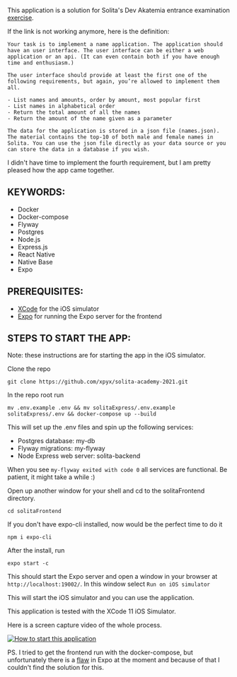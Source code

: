 This application is a solution for Solita's Dev Akatemia entrance examination [exercise](https://github.com/solita/dev-academy-2021).

If the link is not working anymore, here is the definition:

    Your task is to implement a name application. The application should have an user interface. The user interface can be either a web application or an api. (It can even contain both if you have enough time and enthusiasm.)

    The user interface should provide at least the first one of the following requirements, but again, you’re allowed to implement them all.

    - List names and amounts, order by amount, most popular first
    - List names in alphabetical order
    - Return the total amount of all the names
    - Return the amount of the name given as a parameter
    
    The data for the application is stored in a json file (names.json). The material contains the top-10 of both male and female names in Solita. You can use the json file directly as your data source or you can store the data in a database if you wish.

I didn't have time to implement the fourth requirement, but I am pretty pleased how the app came together.

## KEYWORDS:

- Docker
- Docker-compose
- Flyway
- Postgres
- Node.js
- Express.js
- React Native
- Native Base
- Expo

## PREREQUISITES:

- [XCode](https://developer.apple.com/xcode/) for the iOS simulator
- [Expo](https://github.com/expo/expo-cli) for running the Expo server for the frontend

## STEPS TO START THE APP:

Note: these instructions are for starting the app in the iOS simulator.

Clone the repo

    git clone https://github.com/xpyx/solita-academy-2021.git

In the repo root run 

    mv .env.example .env && mv solitaExpress/.env.example solitaExpress/.env && docker-compose up --build

This will set up the .env files and spin up the following services:

- Postgres database: my-db
- Flyway migrations: my-flyway
- Node Express web server: solita-backend

When you see `my-flyway exited with code 0` all services are functional. Be patient, it might take a while :)

Open up another window for your shell and cd to the solitaFrontend directory.

    cd solitaFrontend
    
If you don't have expo-cli installed, now would be the perfect time to do it

    npm i expo-cli

After the install, run
    
    expo start -c

This should start the Expo server and open a window in your browser at `http://localhost:19002/`. In this window select `Run on iOS simulator`

This will start the iOS simulator and you can use the application.

This application is tested with the XCode 11 iOS Simulator.

Here is a screen capture video of the whole process.

[![How to start this application](https://img.youtube.com/vi/qkDK1kZ4PvY/0.jpg)](https://www.youtube.com/watch?v=qkDK1kZ4PvY
 "Solita Dev Academy 2021 programming assignment")

PS. I tried to get the frontend run with the docker-compose, but unfortunately there is a [flaw](https://github.com/expo/expo-cli/issues/866) in Expo at the moment and because of that I couldn't find the solution for this.
